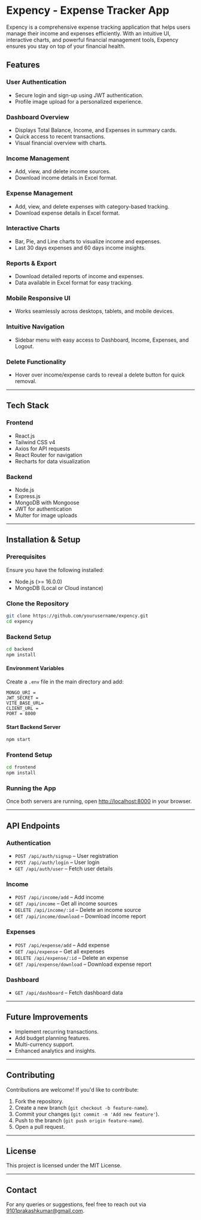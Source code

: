# Expency - Expense Tracker App

Expency is a comprehensive expense tracking application that helps users manage their income and expenses efficiently. With an intuitive UI, interactive charts, and powerful financial management tools, Expency ensures you stay on top of your financial health.

## Features

### User Authentication
- Secure login and sign-up using JWT authentication.
- Profile image upload for a personalized experience.

### Dashboard Overview
- Displays Total Balance, Income, and Expenses in summary cards.
- Quick access to recent transactions.
- Visual financial overview with charts.

### Income Management
- Add, view, and delete income sources.
- Download income details in Excel format.

### Expense Management
- Add, view, and delete expenses with category-based tracking.
- Download expense details in Excel format.

### Interactive Charts
- Bar, Pie, and Line charts to visualize income and expenses.
- Last 30 days expenses and 60 days income insights.

### Reports & Export
- Download detailed reports of income and expenses.
- Data available in Excel format for easy tracking.

### Mobile Responsive UI
- Works seamlessly across desktops, tablets, and mobile devices.

### Intuitive Navigation
- Sidebar menu with easy access to Dashboard, Income, Expenses, and Logout.

### Delete Functionality
- Hover over income/expense cards to reveal a delete button for quick removal.

---

## Tech Stack

### Frontend
- React.js
- Tailwind CSS v4
- Axios for API requests
- React Router for navigation
- Recharts for data visualization

### Backend
- Node.js
- Express.js
- MongoDB with Mongoose
- JWT for authentication
- Multer for image uploads

---

## Installation & Setup

### Prerequisites
Ensure you have the following installed:
- Node.js (>= 16.0.0)
- MongoDB (Local or Cloud instance)

### Clone the Repository
```sh
git clone https://github.com/yourusername/expency.git
cd expency
```

### Backend Setup
```sh
cd backend
npm install
```

#### Environment Variables
Create a `.env` file in the main directory and add:
```
MONGO_URI = 
JWT_SECRET = 
VITE_BASE_URL=
CLIENT_URL = 
PORT = 8000
```

#### Start Backend Server
```sh
npm start
```

### Frontend Setup
```sh
cd frontend
npm install
```


### Running the App
Once both servers are running, open [http://localhost:8000](http://localhost:8000) in your browser.

---

## API Endpoints

### Authentication
- `POST /api/auth/signup` – User registration
- `POST /api/auth/login` – User login
- `GET /api/auth/user` – Fetch user details

### Income
- `POST /api/income/add` – Add income
- `GET /api/income` – Get all income sources
- `DELETE /api/income/:id` – Delete an income source
- `GET /api/income/download` – Download income report

### Expenses
- `POST /api/expense/add` – Add expense
- `GET /api/expense` – Get all expenses
- `DELETE /api/expense/:id` – Delete an expense
- `GET /api/expense/download` – Download expense report

### Dashboard
- `GET /api/dashboard` – Fetch dashboard data

---

## Future Improvements
- Implement recurring transactions.
- Add budget planning features.
- Multi-currency support.
- Enhanced analytics and insights.

---

## Contributing
Contributions are welcome! If you'd like to contribute:
1. Fork the repository.
2. Create a new branch (`git checkout -b feature-name`).
3. Commit your changes (`git commit -m 'Add new feature'`).
4. Push to the branch (`git push origin feature-name`).
5. Open a pull request.

---

## License
This project is licensed under the MIT License.

---

## Contact
For any queries or suggestions, feel free to reach out via [9101prakashkumar@gmail.com](mailto:9101prakashkumar@gmail.com).


